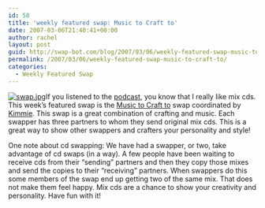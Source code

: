 ```yaml
---
id: 58
title: 'weekly featured swap: Music to Craft to'
date: 2007-03-06T21:40:41+00:00
author: rachel
layout: post
guid: http://swap-bot.com/blog/2007/03/06/weekly-featured-swap-music-to-craft-to/
permalink: /2007/03/06/weekly-featured-swap-music-to-craft-to/
categories:
  - Weekly Featured Swap
---
```

[<img class="alignleft" src='http://swap-bot.com/blog/wp-content/uploads/2007/03/swap.jpg' alt='swap.jpg' />](http://www.swap-bot.com/swap/show/2175)If you listened to the [podcast](http://craftypod.com/?p=97), you know that I really like mix cds. This week&#8217;s featured swap is the [Music to Craft to](http://www.swap-bot.com/swap/show/2175) swap coordinated by [Kimmie](http://www.swap-bot.com/member/?id=5486). This swap is a great combination of crafting and music. Each swapper has three partners to whom they send original mix cds. This is a great way to show other swappers and crafters your personality and style! 

One note about cd swapping: We have had a swapper, or two, take advantage of cd swaps (in a way). A few people have been waiting to receive cds from their &#8220;sending&#8221; partners and then they copy those mixes and send the copies to their &#8220;receiving&#8221; partners. When swappers do this some members of the swap end up getting two of the same mix. That does not make them feel happy. Mix cds are a chance to show your creativity and personality. Have fun with it!